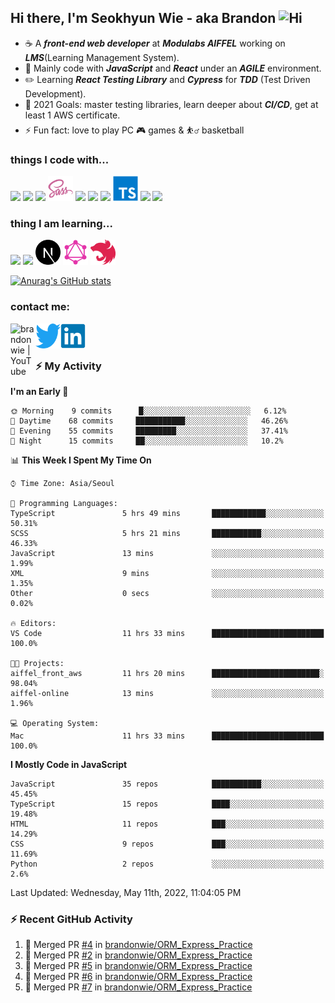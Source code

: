 ## Hi there, I'm Seokhyun Wie - aka Brandon <img src='https://qpluspicture.oss-cn-beijing.aliyuncs.com/6LjjQA/Hi.gif' alt='Hi' width="24"/>

- ☕ A _**front-end web developer**_ at _**Modulabs AIFFEL**_ working on _**LMS**_(Learning Management System).
- 🔄 Mainly code with _**JavaScript**_ and _**React**_ under an _**AGILE**_ environment.
- ✏️ Learning _**React Testing Library**_ and _**Cypress**_ for _**TDD**_ (Test Driven Development).
- 🎯 2021 Goals: master testing libraries, learn deeper about _**CI/CD**_, get at least 1 AWS certificate.
- ⚡ Fun fact: love to play PC 🎮 games️ \& ⛹️‍♂️ basketball

### things I code with...

<img src="https://cdn.jsdelivr.net/gh/devicons/devicon/icons/vscode/vscode-original.svg" width="40px"> <img src="https://cdn.jsdelivr.net/gh/devicons/devicon@latest/icons/javascript/javascript-original.svg" width="40px"> <img src="https://cdn.jsdelivr.net/gh/devicons/devicon@latest/icons/react/react-original.svg" width="40px"> <img src="https://raw.githubusercontent.com/devicons/devicon/master/icons/sass/sass-original.svg" width="40px"> <img src="https://cdn.jsdelivr.net/gh/devicons/devicon@latest/icons/git/git-original.svg" width="40px"> <img src="https://cdn.jsdelivr.net/gh/devicons/devicon/icons/github/github-original.svg" width="40px"> <img src="https://cdn.jsdelivr.net/gh/devicons/devicon/icons/amazonwebservices/amazonwebservices-original.svg" width="40px"> <img src="https://raw.githubusercontent.com/devicons/devicon/master/icons/typescript/typescript-original.svg" width="40px"> <img src="https://cdn.jsdelivr.net/gh/devicons/devicon@latest/icons/mongodb/mongodb-original.svg" width="40px"> <img src="https://cdn.jsdelivr.net/gh/devicons/devicon@latest/icons/nodejs/nodejs-plain.svg" width="40px">

### thing I am learning...

<img src="https://cdn.jsdelivr.net/gh/devicons/devicon/icons/jest/jest-plain.svg" width="40px"> <img src="https://icons-for-free.com/iconfiles/png/512/cypress-1324440144114984250.png" width="40px"> <img src="https://raw.githubusercontent.com/devicons/devicon/master/icons/nextjs/nextjs-original.svg" width="40px"> <img src="https://raw.githubusercontent.com/devicons/devicon/master/icons/graphql/graphql-plain.svg" width="40px"> <img src="https://raw.githubusercontent.com/devicons/devicon/master/icons/nestjs/nestjs-plain.svg" width="40px">

<!-- GitHub Stats -->

[![Anurag's GitHub stats](https://github-readme-stats.vercel.app/api?username=brandonwie&show_icons=true&title_color=ffc857&icon_color=8ac926&text_color=daf7dc&bg_color=151515&hide=stars&custom_title=Brandon's GitHub Stats)](https://github.com/anuraghazra/github-readme-stats)

### contact me:

[<img align="left" alt="brandonwie | YouTube" width="40px" src="https://iconape.com/wp-content/png_logo_vector/youtube-social-white-squircle.png" />][youtube] [<img align="left" alt="brandonwie | Twitter" width="40px" src="https://raw.githubusercontent.com/devicons/devicon/master/icons/twitter/twitter-original.svg" />][twitter] [<img align="left" alt="brandonwie | LinkedIn" width="40px" src="https://raw.githubusercontent.com/devicons/devicon/master/icons/linkedin/linkedin-original.svg" />][linkedin]

<br />
<br />

### ⚡ My Activity

<!--START_SECTION:waka-->
**I'm an Early 🐤** 

```text
🌞 Morning    9 commits      █░░░░░░░░░░░░░░░░░░░░░░░░   6.12% 
🌆 Daytime    68 commits     ███████████░░░░░░░░░░░░░░   46.26% 
🌃 Evening    55 commits     █████████░░░░░░░░░░░░░░░░   37.41% 
🌙 Night      15 commits     ██░░░░░░░░░░░░░░░░░░░░░░░   10.2%

```


📊 **This Week I Spent My Time On** 

```text
⌚︎ Time Zone: Asia/Seoul

💬 Programming Languages: 
TypeScript               5 hrs 49 mins       ████████████░░░░░░░░░░░░░   50.31% 
SCSS                     5 hrs 21 mins       ███████████░░░░░░░░░░░░░░   46.33% 
JavaScript               13 mins             ░░░░░░░░░░░░░░░░░░░░░░░░░   1.99% 
XML                      9 mins              ░░░░░░░░░░░░░░░░░░░░░░░░░   1.35% 
Other                    0 secs              ░░░░░░░░░░░░░░░░░░░░░░░░░   0.02%

🔥 Editors: 
VS Code                  11 hrs 33 mins      █████████████████████████   100.0%

🐱‍💻 Projects: 
aiffel_front_aws         11 hrs 20 mins      ████████████████████████░   98.04% 
aiffel-online            13 mins             ░░░░░░░░░░░░░░░░░░░░░░░░░   1.96%

💻 Operating System: 
Mac                      11 hrs 33 mins      █████████████████████████   100.0%

```

**I Mostly Code in JavaScript** 

```text
JavaScript               35 repos            ███████████░░░░░░░░░░░░░░   45.45% 
TypeScript               15 repos            ████░░░░░░░░░░░░░░░░░░░░░   19.48% 
HTML                     11 repos            ███░░░░░░░░░░░░░░░░░░░░░░   14.29% 
CSS                      9 repos             ███░░░░░░░░░░░░░░░░░░░░░░   11.69% 
Python                   2 repos             ░░░░░░░░░░░░░░░░░░░░░░░░░   2.6%

```



<!--END_SECTION:waka-->

<!--RECENT_ACTIVITY:last_update-->
Last Updated: Wednesday, May 11th, 2022, 11:04:05 PM
<!--RECENT_ACTIVITY:last_update_end-->

### ⚡ Recent GitHub Activity

<!--RECENT_ACTIVITY:start-->
1. 🎉 Merged PR [#4](https://github.com/brandonwie/ORM_Express_Practice/pull/4) in [brandonwie/ORM_Express_Practice](https://github.com/brandonwie/ORM_Express_Practice)
2. 🎉 Merged PR [#2](https://github.com/brandonwie/ORM_Express_Practice/pull/2) in [brandonwie/ORM_Express_Practice](https://github.com/brandonwie/ORM_Express_Practice)
3. 🎉 Merged PR [#5](https://github.com/brandonwie/ORM_Express_Practice/pull/5) in [brandonwie/ORM_Express_Practice](https://github.com/brandonwie/ORM_Express_Practice)
4. 🎉 Merged PR [#6](https://github.com/brandonwie/ORM_Express_Practice/pull/6) in [brandonwie/ORM_Express_Practice](https://github.com/brandonwie/ORM_Express_Practice)
5. 🎉 Merged PR [#7](https://github.com/brandonwie/ORM_Express_Practice/pull/7) in [brandonwie/ORM_Express_Practice](https://github.com/brandonwie/ORM_Express_Practice)
<!--RECENT_ACTIVITY:end-->

[youtube]: https://www.youtube.com/channel/UC7tk3UT7nn3cZNC2KBdb-4Q
[linkedin]: https://linkedin.com/in/brandonwie
[twitter]: https://twitter.com/brandonwie
